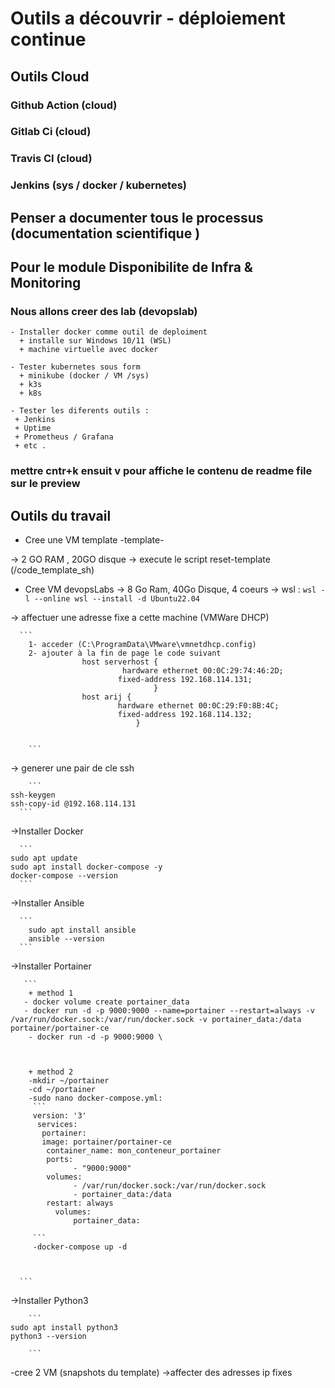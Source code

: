 # Outils a découvrir - déploiement continue

## Outils Cloud

### Github Action (cloud)

### Gitlab Ci (cloud)

### Travis CI (cloud)

### Jenkins (sys / docker / kubernetes)

## Penser a documenter tous le processus (documentation scientifique )

## Pour le module Disponibilite de Infra & Monitoring

### Nous allons creer des lab (devopslab)

    - Installer docker comme outil de deploiment
      + installe sur Windows 10/11 (WSL)
      + machine virtuelle avec docker

    - Tester kubernetes sous form 
      + minikube (docker / VM /sys)
      + k3s
      + k8s
      
    - Tester les diferents outils :
     + Jenkins 
     + Uptime
     + Prometheus / Grafana 
     + etc .

### mettre cntr+k ensuit v pour affiche le contenu de readme file sur le preview

## Outils du travail

- Cree une VM template -template-

 -> 2 GO RAM , 20GO disque
 -> execute le script reset-template (/code_template_sh)

- Cree VM devopsLabs
 -> 8 Go Ram, 40Go Disque, 4 coeurs
 -> wsl :
      ```
      wsl -l --online
      wsl --install -d Ubuntu22.04
       ```

 -> affectuer une adresse fixe a cette machine (VMWare DHCP)

      ```
        1- acceder (C:\ProgramData\VMware\vmnetdhcp.config)
        2- ajouter à la fin de page le code suivant 
                    host serverhost {
                             hardware ethernet 00:0C:29:74:46:2D;
                            fixed-address 192.168.114.131;
                                    }
                    host arij {
                            hardware ethernet 00:0C:29:F0:8B:4C;
                            fixed-address 192.168.114.132;
                                }


        ```

 -> generer une pair de cle ssh

        ```
    ssh-keygen
    ssh-copy-id @192.168.114.131
      ```

 ->Installer Docker

      ```
    sudo apt update
    sudo apt install docker-compose -y
    docker-compose --version
      ```
 ->Installer Ansible

      ```
        sudo apt install ansible
        ansible --version
      ```
  ->Installer Portainer

       ```
        + method 1
       - docker volume create portainer_data
       - docker run -d -p 9000:9000 --name=portainer --restart=always -v /var/run/docker.sock:/var/run/docker.sock -v portainer_data:/data portainer/portainer-ce
        - docker run -d -p 9000:9000 \



        + method 2 
        -mkdir ~/portainer
        -cd ~/portainer
        -sudo nano docker-compose.yml:
         ```
         version: '3'
          services:
           portainer:
           image: portainer/portainer-ce
            container_name: mon_conteneur_portainer
            ports:
                  - "9000:9000"
            volumes:
                  - /var/run/docker.sock:/var/run/docker.sock
                  - portainer_data:/data
            restart: always
              volumes:
                  portainer_data:

         ```
         -docker-compose up -d



      ```

  ->Installer Python3

        ```
    sudo apt install python3
    python3 --version

        ```
-cree 2 VM (snapshots du template)
 ->affecter des adresses ip fixes
